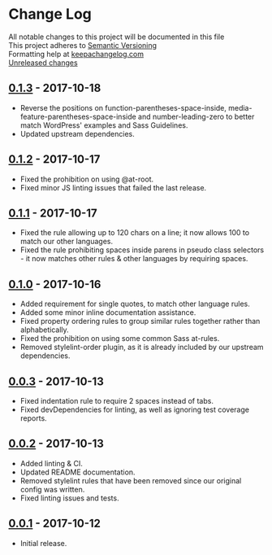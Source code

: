 # Change Log

All notable changes to this project will be documented in this file  
This project adheres to [Semantic Versioning](http://semver.org/)  
Formatting help at [keepachangelog.com](http://keepachangelog.com/)  
[Unreleased changes]

## [0.1.3] - 2017-10-18

- Reverse the positions on function-parentheses-space-inside, media-feature-parentheses-space-inside and number-leading-zero to better match WordPress' examples and Sass Guidelines.
- Updated upstream dependencies.

## [0.1.2] - 2017-10-17

- Fixed the prohibition on using @at-root.
- Fixed minor JS linting issues that failed the last release.

## [0.1.1] - 2017-10-17

- Fixed the rule allowing up to 120 chars on a line; it now allows 100 to match our other languages.
- Fixed the rule prohibiting spaces inside parens in pseudo class selectors - it now matches other rules & other languages by requiring spaces.

## [0.1.0] - 2017-10-16

- Added requirement for single quotes, to match other language rules.
- Added some minor inline documentation assistance.
- Fixed property ordering rules to group similar rules together rather than alphabetically.
- Fixed the prohibition on using some common Sass at-rules.
- Removed stylelint-order plugin, as it is already included by our upstream dependencies.

## [0.0.3] - 2017-10-13

- Fixed indentation rule to require 2 spaces instead of tabs.
- Fixed devDependencies for linting, as well as ignoring test coverage reports.

## [0.0.2] - 2017-10-13

- Added linting & CI.
- Updated README documentation.
- Removed stylelint rules that have been removed since our original config was written.
- Fixed linting issues and tests.

## [0.0.1] - 2017-10-12

- Initial release.

[Unreleased changes]: https://github.com/ChromatixAU/stylelint-config-chromatix/compare/v0.1.3...HEAD
[0.1.3]: https://github.com/ChromatixAU/stylelint-config-chromatix/compare/v0.1.2...v0.1.3
[0.1.2]: https://github.com/ChromatixAU/stylelint-config-chromatix/compare/v0.1.1...v0.1.2
[0.1.1]: https://github.com/ChromatixAU/stylelint-config-chromatix/compare/v0.1.0...v0.1.1
[0.1.0]: https://github.com/ChromatixAU/stylelint-config-chromatix/compare/v0.0.3...v0.1.0
[0.0.3]: https://github.com/ChromatixAU/stylelint-config-chromatix/compare/v0.0.2...v0.0.3
[0.0.2]: https://github.com/ChromatixAU/stylelint-config-chromatix/compare/v0.0.1...v0.0.2
[0.0.1]: https://github.com/ChromatixAU/stylelint-config-chromatix/compare/6cce191...v0.0.1
